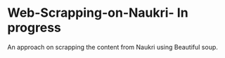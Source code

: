 # Web-Scrapping-on-Naukri- In progress
An approach on scrapping the content from Naukri using Beautiful soup.
